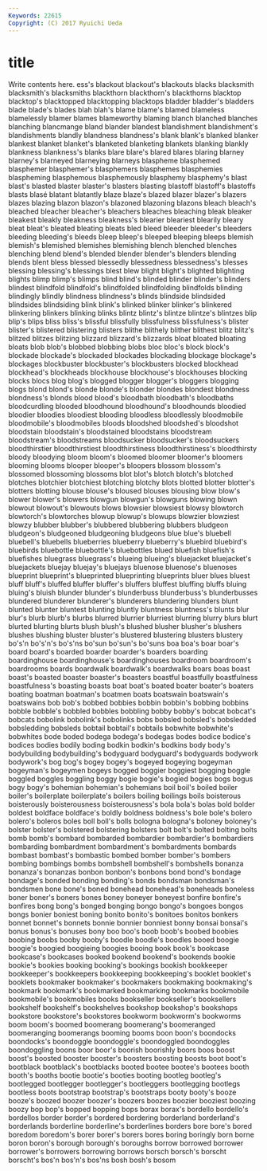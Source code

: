 ```yaml
---
Keywords: 22615 
Copyright: (C) 2017 Ryuichi Ueda
---
```


# title

Write contents here.
ess's blackout blackout's blackouts blacks blacksmith blacksmith's blacksmiths
blackthorn blackthorn's blackthorns blacktop blacktop's blacktopped blacktopping blacktops bladder bladder's
bladders blade blade's blades blah blah's blame blame's blamed blameless
blamelessly blamer blames blameworthy blaming blanch blanched blanches blanching blancmange
bland blander blandest blandishment blandishment's blandishments blandly blandness blandness's blank
blank's blanked blanker blankest blanket blanket's blanketed blanketing blankets blanking
blankly blankness blankness's blanks blare blare's blared blares blaring blarney
blarney's blarneyed blarneying blarneys blaspheme blasphemed blasphemer blasphemer's blasphemers blasphemes
blasphemies blaspheming blasphemous blasphemously blasphemy blasphemy's blast blast's blasted blaster
blaster's blasters blasting blastoff blastoff's blastoffs blasts blasé blatant blatantly
blaze blaze's blazed blazer blazer's blazers blazes blazing blazon blazon's
blazoned blazoning blazons bleach bleach's bleached bleacher bleacher's bleachers bleaches
bleaching bleak bleaker bleakest bleakly bleakness bleakness's blearier bleariest blearily
bleary bleat bleat's bleated bleating bleats bled bleed bleeder bleeder's
bleeders bleeding bleeding's bleeds bleep bleep's bleeped bleeping bleeps blemish
blemish's blemished blemishes blemishing blench blenched blenches blenching blend blend's
blended blender blender's blenders blending blends blent bless blessed blessedly
blessedness blessedness's blesses blessing blessing's blessings blest blew blight blight's
blighted blighting blights blimp blimp's blimps blind blind's blinded blinder
blinder's blinders blindest blindfold blindfold's blindfolded blindfolding blindfolds blinding blindingly
blindly blindness blindness's blinds blindside blindsided blindsides blindsiding blink blink's
blinked blinker blinker's blinkered blinkering blinkers blinking blinks blintz blintz's
blintze blintze's blintzes blip blip's blips bliss bliss's blissful blissfully
blissfulness blissfulness's blister blister's blistered blistering blisters blithe blithely blither
blithest blitz blitz's blitzed blitzes blitzing blizzard blizzard's blizzards bloat
bloated bloating bloats blob blob's blobbed blobbing blobs bloc bloc's
block block's blockade blockade's blockaded blockades blockading blockage blockage's blockages
blockbuster blockbuster's blockbusters blocked blockhead blockhead's blockheads blockhouse blockhouse's blockhouses
blocking blocks blocs blog blog's blogged blogger blogger's bloggers blogging
blogs blond blond's blonde blonde's blonder blondes blondest blondness blondness's
blonds blood blood's bloodbath bloodbath's bloodbaths bloodcurdling blooded bloodhound bloodhound's
bloodhounds bloodied bloodier bloodies bloodiest blooding bloodless bloodlessly bloodmobile bloodmobile's
bloodmobiles bloods bloodshed bloodshed's bloodshot bloodstain bloodstain's bloodstained bloodstains bloodstream
bloodstream's bloodstreams bloodsucker bloodsucker's bloodsuckers bloodthirstier bloodthirstiest bloodthirstiness bloodthirstiness's bloodthirsty
bloody bloodying bloom bloom's bloomed bloomer bloomer's bloomers blooming blooms
blooper blooper's bloopers blossom blossom's blossomed blossoming blossoms blot blot's
blotch blotch's blotched blotches blotchier blotchiest blotching blotchy blots blotted
blotter blotter's blotters blotting blouse blouse's bloused blouses blousing blow
blow's blower blower's blowers blowgun blowgun's blowguns blowing blown blowout
blowout's blowouts blows blowsier blowsiest blowsy blowtorch blowtorch's blowtorches blowup
blowup's blowups blowzier blowziest blowzy blubber blubber's blubbered blubbering blubbers
bludgeon bludgeon's bludgeoned bludgeoning bludgeons blue blue's bluebell bluebell's bluebells
blueberries blueberry blueberry's bluebird bluebird's bluebirds bluebottle bluebottle's bluebottles blued
bluefish bluefish's bluefishes bluegrass bluegrass's blueing blueing's bluejacket bluejacket's bluejackets
bluejay bluejay's bluejays bluenose bluenose's bluenoses blueprint blueprint's blueprinted blueprinting
blueprints bluer blues bluest bluff bluff's bluffed bluffer bluffer's bluffers
bluffest bluffing bluffs bluing bluing's bluish blunder blunder's blunderbuss blunderbuss's
blunderbusses blundered blunderer blunderer's blunderers blundering blunders blunt blunted blunter
bluntest blunting bluntly bluntness bluntness's blunts blur blur's blurb blurb's
blurbs blurred blurrier blurriest blurring blurry blurs blurt blurted blurting
blurts blush blush's blushed blusher blusher's blushers blushes blushing bluster
bluster's blustered blustering blusters blustery bo's'n bo's'n's bo's'ns bo'sun bo'sun's
bo'suns boa boa's boar boar's board board's boarded boarder boarder's
boarders boarding boardinghouse boardinghouse's boardinghouses boardroom boardroom's boardrooms boards boardwalk
boardwalk's boardwalks boars boas boast boast's boasted boaster boaster's boasters
boastful boastfully boastfulness boastfulness's boasting boasts boat boat's boated boater
boater's boaters boating boatman boatman's boatmen boats boatswain boatswain's boatswains
bob bob's bobbed bobbies bobbin bobbin's bobbing bobbins bobble bobble's
bobbled bobbles bobbling bobby bobby's bobcat bobcat's bobcats bobolink bobolink's
bobolinks bobs bobsled bobsled's bobsledded bobsledding bobsleds bobtail bobtail's bobtails
bobwhite bobwhite's bobwhites bode boded bodega bodega's bodegas bodes bodice
bodice's bodices bodies bodily boding bodkin bodkin's bodkins body body's
bodybuilding bodybuilding's bodyguard bodyguard's bodyguards bodywork bodywork's bog bog's bogey
bogey's bogeyed bogeying bogeyman bogeyman's bogeymen bogeys bogged boggier boggiest
bogging boggle boggled boggles boggling boggy bogie bogie's bogied bogies
bogs bogus bogy bogy's bohemian bohemian's bohemians boil boil's boiled
boiler boiler's boilerplate boilerplate's boilers boiling boilings boils boisterous boisterously
boisterousness boisterousness's bola bola's bolas bold bolder boldest boldface boldface's
boldly boldness boldness's bole bole's bolero bolero's boleros boles boll
boll's bolls bologna bologna's boloney boloney's bolster bolster's bolstered bolstering
bolsters bolt bolt's bolted bolting bolts bomb bomb's bombard bombarded
bombardier bombardier's bombardiers bombarding bombardment bombardment's bombardments bombards bombast bombast's
bombastic bombed bomber bomber's bombers bombing bombings bombs bombshell bombshell's
bombshells bonanza bonanza's bonanzas bonbon bonbon's bonbons bond bond's bondage
bondage's bonded bonding bonding's bonds bondsman bondsman's bondsmen bone bone's
boned bonehead bonehead's boneheads boneless boner boner's boners bones boney
boneyer boneyest bonfire bonfire's bonfires bong bong's bonged bonging bongo
bongo's bongoes bongos bongs bonier boniest boning bonito bonito's bonitoes
bonitos bonkers bonnet bonnet's bonnets bonnie bonnier bonniest bonny bonsai
bonsai's bonus bonus's bonuses bony boo boo's boob boob's boobed
boobies boobing boobs booby booby's boodle boodle's boodles booed boogie
boogie's boogied boogieing boogies booing book book's bookcase bookcase's bookcases
booked bookend bookend's bookends bookie bookie's bookies booking booking's bookings
bookish bookkeeper bookkeeper's bookkeepers bookkeeping bookkeeping's booklet booklet's booklets bookmaker
bookmaker's bookmakers bookmaking bookmaking's bookmark bookmark's bookmarked bookmarking bookmarks bookmobile
bookmobile's bookmobiles books bookseller bookseller's booksellers bookshelf bookshelf's bookshelves bookshop
bookshop's bookshops bookstore bookstore's bookstores bookworm bookworm's bookworms boom boom's
boomed boomerang boomerang's boomeranged boomeranging boomerangs booming booms boon boon's
boondocks boondocks's boondoggle boondoggle's boondoggled boondoggles boondoggling boons boor boor's
boorish boorishly boors boos boost boost's boosted booster booster's boosters
boosting boosts boot boot's bootblack bootblack's bootblacks booted bootee bootee's
bootees booth booth's booths bootie bootie's booties booting bootleg bootleg's
bootlegged bootlegger bootlegger's bootleggers bootlegging bootlegs bootless boots bootstrap bootstrap's
bootstraps booty booty's booze booze's boozed boozer boozer's boozers boozes
boozier booziest boozing boozy bop bop's bopped bopping bops borax
borax's bordello bordello's bordellos border border's bordered bordering borderland borderland's
borderlands borderline borderline's borderlines borders bore bore's bored boredom boredom's
borer borer's borers bores boring boringly born borne boron boron's
borough borough's boroughs borrow borrowed borrower borrower's borrowers borrowing borrows
borsch borsch's borscht borscht's bos'n bos'n's bos'ns bosh bosh's bosom
